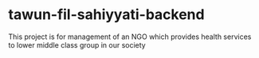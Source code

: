 # tawun-fil-sahiyyati-backend
This project is for management of an NGO which provides health services to lower middle class group in our society
